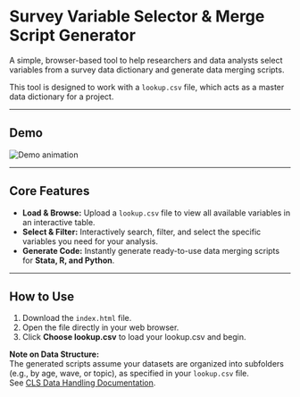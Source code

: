 # Survey Variable Selector & Merge Script Generator

A simple, browser-based tool to help researchers and data analysts select variables from a survey data dictionary and generate data merging scripts.

This tool is designed to work with a `lookup.csv` file, which acts as a master data dictionary for a project.

---

## Demo

![Demo animation](demo.gif)


---

## Core Features

* **Load & Browse:** Upload a `lookup.csv` file to view all available variables in an interactive table.
* **Select & Filter:** Interactively search, filter, and select the specific variables you need for your analysis.
* **Generate Code:** Instantly generate ready-to-use data merging scripts for **Stata, R, and Python**.

---

## How to Use

1. Download the `index.html` file.
2. Open the file directly in your web browser.
3. Click **Choose lookup.csv** to load your lookup.csv and begin.

**Note on Data Structure:**  
The generated scripts assume your datasets are organized into subfolders (e.g., by age, wave, or topic), as specified in your `lookup.csv` file.  
See [CLS Data Handling Documentation](https://cls-data.github.io/docs/intro.html).